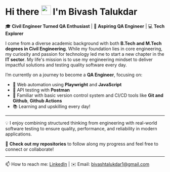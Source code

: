 # Hi there <img src="https://raw.githubusercontent.com/MartinHeinz/MartinHeinz/master/wave.gif" width="30px"> I'm Bivash Talukdar

🎓 **Civil Engineer Turned QA Enthusiast** | 🧪 **Aspiring QA Engineer** | 💻 **Tech Explorer**

I come from a diverse academic background with both **B.Tech and M.Tech degrees in Civil Engineering**. While my foundation lies in core engineering, my curiosity and passion for technology led me to start a new chapter in the **IT sector**. My life's mission is to use my engineering mindset to deliver impactful solutions and testing quality software every day.

I’m currently on a journey to become a **QA Engineer**, focusing on:

- 🧪 Web automation using **Playwright** and **JavaScript**
- 🔗 API testing with **Postman**
- 🔧 Familiar with basic version control system and CI/CD tools like **Git and Github**, **Github Actions**
- 📚 Learning and upskilling every day!

---

💡 I enjoy combining structured thinking from engineering with real-world software testing to ensure quality, performance, and reliability in modern applications.

🚀 **Check out my repositories** to follow along my progress and feel free to connect or collaborate!

---

📫 How to reach me: [LinkedIn](https://www.linkedin.com/in/your-link-here) | ✉️ Email: bivashtalukdar1@gmail.com

